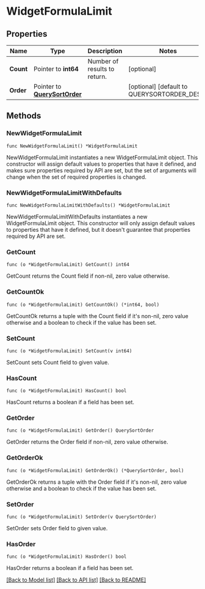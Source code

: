# WidgetFormulaLimit

## Properties

| Name      | Type                                               | Description                  | Notes                                       |
| --------- | -------------------------------------------------- | ---------------------------- | ------------------------------------------- |
| **Count** | Pointer to **int64**                               | Number of results to return. | [optional]                                  |
| **Order** | Pointer to [**QuerySortOrder**](QuerySortOrder.md) |                              | [optional] [default to QUERYSORTORDER_DESC] |

## Methods

### NewWidgetFormulaLimit

`func NewWidgetFormulaLimit() *WidgetFormulaLimit`

NewWidgetFormulaLimit instantiates a new WidgetFormulaLimit object.
This constructor will assign default values to properties that have it defined,
and makes sure properties required by API are set, but the set of arguments
will change when the set of required properties is changed.

### NewWidgetFormulaLimitWithDefaults

`func NewWidgetFormulaLimitWithDefaults() *WidgetFormulaLimit`

NewWidgetFormulaLimitWithDefaults instantiates a new WidgetFormulaLimit object.
This constructor will only assign default values to properties that have it defined,
but it doesn't guarantee that properties required by API are set.

### GetCount

`func (o *WidgetFormulaLimit) GetCount() int64`

GetCount returns the Count field if non-nil, zero value otherwise.

### GetCountOk

`func (o *WidgetFormulaLimit) GetCountOk() (*int64, bool)`

GetCountOk returns a tuple with the Count field if it's non-nil, zero value otherwise
and a boolean to check if the value has been set.

### SetCount

`func (o *WidgetFormulaLimit) SetCount(v int64)`

SetCount sets Count field to given value.

### HasCount

`func (o *WidgetFormulaLimit) HasCount() bool`

HasCount returns a boolean if a field has been set.

### GetOrder

`func (o *WidgetFormulaLimit) GetOrder() QuerySortOrder`

GetOrder returns the Order field if non-nil, zero value otherwise.

### GetOrderOk

`func (o *WidgetFormulaLimit) GetOrderOk() (*QuerySortOrder, bool)`

GetOrderOk returns a tuple with the Order field if it's non-nil, zero value otherwise
and a boolean to check if the value has been set.

### SetOrder

`func (o *WidgetFormulaLimit) SetOrder(v QuerySortOrder)`

SetOrder sets Order field to given value.

### HasOrder

`func (o *WidgetFormulaLimit) HasOrder() bool`

HasOrder returns a boolean if a field has been set.

[[Back to Model list]](../README.md#documentation-for-models) [[Back to API list]](../README.md#documentation-for-api-endpoints) [[Back to README]](../README.md)

